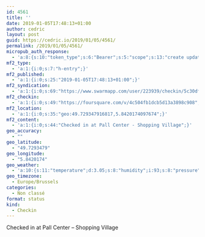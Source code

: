 ```yaml
---
id: 4561
title: ''
date: 2019-01-05T17:48:13+01:00
author: cedric
layout: post
guid: https://cedric.io/2019/01/05/4561/
permalink: /2019/01/05/4561/
micropub_auth_response:
  - 'a:8:{s:10:"token_type";s:6:"Bearer";s:5:"scope";s:13:"create update";s:2:"me";s:18:"https://cedric.io/";s:9:"issued_by";s:45:"https://cedric.io/wp-json/indieauth/1.0/token";s:9:"client_id";s:27:"https://ownyourswarm.p3k.io";s:9:"issued_at";i:1542614471;s:4:"user";i:1;s:13:"last_accessed";i:1546723928;}'
mf2_type:
  - 'a:1:{i:0;s:7:"h-entry";}'
mf2_published:
  - 'a:1:{i:0;s:25:"2019-01-05T17:48:13+01:00";}'
mf2_syndication:
  - 'a:1:{i:0;s:69:"https://www.swarmapp.com/user/223939/checkin/5c30dfcdc824ae002cf9d5c0";}'
mf2_checkin:
  - 'a:1:{i:0;s:49:"https://foursquare.com/v/4c504fb1dcb5d13a3898c908";}'
mf2_location:
  - 'a:1:{i:0;s:35:"geo:49.729347916817,5.8420174097674";}'
mf2_content:
  - 'a:1:{i:0;s:44:"Checked in at Pall Center - Shopping Village";}'
geo_accuracy:
  - ""
geo_latitude:
  - "49.7293479"
geo_longitude:
  - "5.8420174"
geo_weather:
  - 'a:10:{s:11:"temperature";d:3.05;s:8:"humidity";i:93;s:8:"pressure";i:1031;s:10:"cloudiness";i:40;s:4:"wind";a:2:{s:5:"speed";d:5.1;s:6:"degree";i:290;}s:7:"summary";s:16:"scattered clouds";s:4:"icon";s:15:"wi-cloudy-gusts";s:10:"visibility";i:10000;s:7:"sunrise";s:25:"2019-01-05T08:33:10+01:00";s:6:"sunset";s:25:"2019-01-05T16:50:38+01:00";}'
geo_timezone:
  - Europe/Brussels
categories:
  - Non classé
format: status
kind:
  - Checkin
---
```

Checked in at Pall Center &#8211; Shopping Village